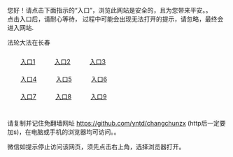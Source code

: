 您好！请点击下面指示的“入口”，浏览此网站是安全的，且为您带来平安。。 <br/>
点击入口后，请耐心等待， 过程中可能会出现无法打开的提示，请忽略，最终会进入网站. </br>

法轮大法在长春<br/>
<div style="padding:10px"><a style="margin:20px" target="_blank" href="https://d30f49s5bluc02.cloudfront.net/2Qpsp?zefwyl" id="ccLink1" rel="nofollow">入口1</a> <a target="_blank" style="margin:20px" href="https://d3auo0dnnhfxat.cloudfront.net/2Qpsp?bnqrqqp" id="ccLink2" rel="nofollow">入口2</a> <a style="margin:20px" target="_blank" href="https://d20t2pfdr6stku.cloudfront.net/2Qpsp?hfcqduc" id="ccLink3" rel="nofollow">入口3</a></div>

<div style="padding:10px" ><a style="margin:20px" target="_blank" href="https://d30f49s5bluc02.cloudfront.net/2Qpsp?zefwyl" id="ccLink4" rel="nofollow">入口4</a> <a style="margin:20px" href="https://d3auo0dnnhfxat.cloudfront.net/2Qpsp?bnqrqqp" target="_blank" id="ccLink5" rel="nofollow">入口5</a> <a style="margin:20px" href="https://d20t2pfdr6stku.cloudfront.net/2Qpsp?hfcqduc" target="_blank" id="ccLink6" rel="nofollow">入口6</a></div>

<div style="padding:10px"><a style="margin:20px" target="_blank" href="https://d30f49s5bluc02.cloudfront.net/2Qpsp?zefwyl" id="ccLink7" rel="nofollow">入口7</a> <a style="margin:20px" href="https://d3auo0dnnhfxat.cloudfront.net/2Qpsp?bnqrqqp" target="_blank" id="ccLink8" rel="nofollow">入口8</a> <a style="margin:20px" target="_blank" href="https://d20t2pfdr6stku.cloudfront.net/2Qpsp?hfcqduc" id="ccLink9" rel="nofollow">入口9</a></div>

<br/>



请复制并记住免翻墙网址 https://github.com/yntd/changchunzx (http后一定要加s)，在电脑或手机的浏览器均可访问。。<br/>

微信如提示停止访问该网页，须先点击右上角，选择浏览器打开。
